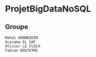 # ProjetBigDataNoSQL

## Groupe

    Mehdi HENNEQUIN   
    Oussama EL GAF  
    Olivier LE FLOCH  
    Fabien BOUTEYRE 
